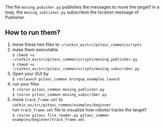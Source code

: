 The file `moving_pubisher.py` publishes the messages to move the target1 in a loop, the `moving_sublisher.py` subscribes the location message of Publisher. 

## How to run them?
1. move these two files to `~/catkin_ws/src/pitasc_common/scripts`
2. make them executable   
   `$ chmod +x ~/catkin_ws/src/pitasc_common/scripts/moving_publisher.py`\
   `$ chmod +x ~/catkin_ws/src/pitasc_common/scripts/moving_subscriber.py`   
3. Open your GUI by\
   `$ roslaunch pitasc_common bringup_examples.launch`
4. run your files\
   `$ rosrun pitasc_common moving_publisher.py`\
   `$ rosrun pitasc_common moving_subscriber.py`
5. move `track_frame.xml` to `catkin_ws/src/pitasc_common/examples/beginner`\
   run `track_frame.xml` file to visualize how robotor tracks the target1\
   `$ rosrun pitasc file_reader.py pitasc_common examples/beginner/track_frame.xml`
